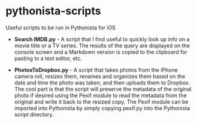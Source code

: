 # pythonista-scripts
Useful scripts to be run in Pythonista for iOS

- **Search IMDB.py** - A script that I find useful to quickly look up info on a movie title or a TV series.  The results of the query are displayed on the console screen and a Markdown version is copied to the clipboard for pasting to a text editor, etc.

- **PhotosToDropbox.py** - A script that takes photos from the iPhone camera roll, resizes them, renames and organizes them based on the date and time the photo was taken, and then uploads them to Dropbox.  The cool part is that the script will preserve the metadata of the original photo if desired using the Pexif module to read the metadata from the original and write it back to the resized copy.  The Pexif module can be imported into Pythonista by simply copying pexif.py into the Pythonista script directory.
